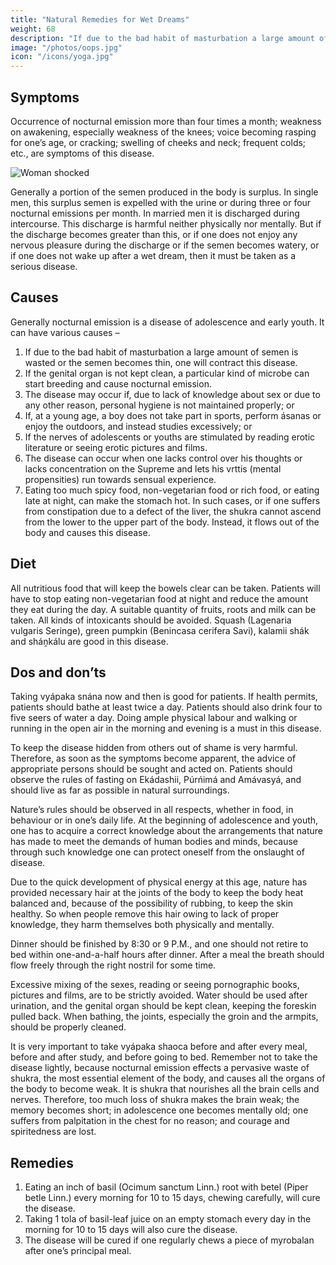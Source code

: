 ```yaml
---
title: "Natural Remedies for Wet Dreams"
weight: 68
description: "If due to the bad habit of masturbation a large amount of semen is wasted or the semen becomes thin, one will contract this disease"
image: "/photos/oops.jpg"
icon: "/icons/yoga.jpg"
---
```





## Symptoms

Occurrence of nocturnal emission more than four times a month; weakness on awakening, especially weakness of the knees; voice becoming rasping for one’s age, or cracking; swelling of cheeks and neck; frequent colds; etc., are symptoms of this disease.

![Woman shocked](/photos/oops.jpg)

Generally a portion of the semen produced in the body is surplus. In single men, this surplus semen is expelled with the urine or during three or four nocturnal emissions per month. In married men it is discharged during intercourse. This discharge is harmful neither physically nor mentally. But if the discharge becomes greater than this, or if one does not enjoy any nervous pleasure during the discharge or if the semen becomes watery, or if one does not wake up after a wet dream, then it must be taken as a serious disease.


## Causes

Generally nocturnal emission is a disease of adolescence and early youth. It can have various causes –

1. If due to the bad habit of masturbation a large amount of semen is wasted or the semen becomes thin, one will contract this disease.
2. If the genital organ is not kept clean, a particular kind of microbe can start breeding and cause nocturnal emission.
3. The disease may occur if, due to lack of knowledge about sex or due to any other reason, personal hygiene is not maintained properly; or
4. If, at a young age, a boy does not take part in sports, perform ásanas or enjoy the outdoors, and instead studies excessively; or
5. If the nerves of adolescents or youths are stimulated by reading erotic literature or seeing erotic pictures and films.
6. The disease can occur when one lacks control over his thoughts or lacks concentration on the Supreme and lets his vrttis (mental propensities) run towards sensual experience.
7. Eating too much spicy food, non-vegetarian food or rich food, or eating late at night, can make the stomach hot. In such cases, or if one suffers from constipation due to a defect of the liver, the shukra cannot ascend from the lower to the upper part of the body. Instead, it flows out of the body and causes this disease.

<!-- Treatment:
Morning – Utkśepa Mudrá, Mayurásana, Sarváuṋgásana, Matsyamudrá, Naokásana, Pashcimottánásana, Ámbhasii Mudrá and Ámbhasii Práńáyáma.
Evening – Matsyendrásana, Agnisára Mudrá, Ud́d́ayana Mudrá, Bandhatraya Yoga Mudrá, Gomukhásana, and Vajrásana. -->

## Diet

All nutritious food that will keep the bowels clear can be taken.
Patients will have to stop eating non-vegetarian food at night and reduce the amount they eat during the day. A suitable quantity of fruits, roots and milk can be taken. All kinds of intoxicants should be avoided. Squash (Lagenaria vulgaris Seringe), green pumpkin (Benincasa cerifera Savi), kalamii shák and sháṋkálu are good in this disease.


## Dos and don’ts

Taking vyápaka snána now and then is good for patients. If health permits, patients should bathe at least twice a day. Patients should also drink four to five seers of water a day. Doing ample physical labour and walking or running in the open air in the morning and evening is a must in this disease.

To keep the disease hidden from others out of shame is very harmful. Therefore, as soon as the symptoms become apparent, the advice of appropriate persons should be sought and acted on.
Patients should observe the rules of fasting on Ekádashii, Púrńimá and Amávasyá, and should live as far as possible in natural surroundings.

Nature’s rules should be observed in all respects, whether in food, in behaviour or in one’s daily life. At the beginning of adolescence and youth, one has to acquire a correct knowledge about the arrangements that nature has made to meet the demands of human bodies and minds, because through such knowledge one can protect oneself from the onslaught of disease.

Due to the quick development of physical energy at this age, nature has provided necessary hair at the joints of the body to keep the body heat balanced and, because of the possibility of rubbing, to keep the skin healthy. So when people remove this hair owing to lack of proper knowledge, they harm themselves both physically and mentally.

Dinner should be finished by 8:30 or 9 P.M., and one should not retire to bed within one-and-a-half hours after dinner. After a meal the breath should flow freely through the right nostril for some time.

Excessive mixing of the sexes, reading or seeing pornographic books, pictures and films, are to be strictly avoided. Water should be used after urination, and the genital organ should be kept clean, keeping the foreskin pulled back. When bathing, the joints, especially the groin and the armpits, should be properly cleaned. 

It is very important to take vyápaka shaoca before and after every meal, before and after study, and before going to bed. Remember not to take the disease lightly, because nocturnal emission effects a pervasive waste of shukra, the most essential element of the body, and causes all the organs of the body to become weak. It is shukra that nourishes all the brain cells and nerves. Therefore, too much loss of shukra makes the brain weak; the memory becomes short; in adolescence one becomes mentally old; one suffers from palpitation in the chest for no reason; and courage and spiritedness are lost.

## Remedies

1. Eating an inch of basil (Ocimum sanctum Linn.) root with betel (Piper betle Linn.) every morning for 10 to 15 days, chewing carefully, will cure the disease.
2. Taking 1 tola of basil-leaf juice on an empty stomach every day in the morning for 10 to 15 days will also cure the disease.
3. The disease will be cured if one regularly chews a piece of myrobalan after one’s principal meal.
